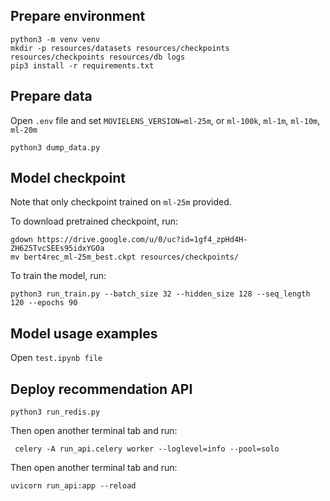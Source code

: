 ## Prepare environment
```
python3 -m venv venv
mkdir -p resources/datasets resources/checkpoints resources/checkpoints resources/db logs
pip3 install -r requirements.txt
```

## Prepare data
Open `.env` file and set `MOVIELENS_VERSION=ml-25m`, or `ml-100k`, `ml-1m`, `ml-10m`, `ml-20m` 
```
python3 dump_data.py
```

## Model checkpoint 

Note that only checkpoint trained on `ml-25m` provided.

To download pretrained checkpoint, run:
```
gdown https://drive.google.com/u/0/uc?id=1gf4_zpHd4H-ZH625TvcSEEs95idxYGOa
mv bert4rec_ml-25m_best.ckpt resources/checkpoints/
```
To train the model, run:
```
python3 run_train.py --batch_size 32 --hidden_size 128 --seq_length 120 --epochs 90
```

## Model usage examples 
Open `test.ipynb file`

## Deploy recommendation API
```
python3 run_redis.py
```
Then open another terminal tab and run:
```
 celery -A run_api.celery worker --loglevel=info --pool=solo
```
Then open another terminal tab and run:
```
uvicorn run_api:app --reload
```